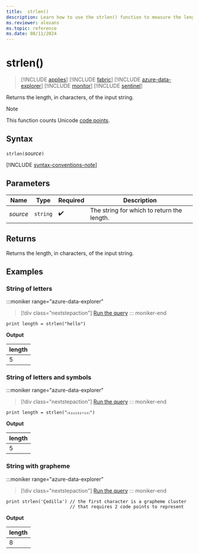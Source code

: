 ```yaml
---
title:  strlen()
description: Learn how to use the strlen() function to measure the length of the input string.
ms.reviewer: alexans
ms.topic: reference
ms.date: 08/11/2024
---
```

# strlen()

> [!INCLUDE [applies](../includes/applies-to-version/applies.md)] [!INCLUDE [fabric](../includes/applies-to-version/fabric.md)] [!INCLUDE [azure-data-explorer](../includes/applies-to-version/azure-data-explorer.md)] [!INCLUDE [monitor](../includes/applies-to-version/monitor.md)] [!INCLUDE [sentinel](../includes/applies-to-version/sentinel.md)]

Returns the length, in characters, of the input string.

> [!NOTE]
> This function counts Unicode [code points](https://en.wikipedia.org/wiki/Code_point).

## Syntax

`strlen(`*source*`)`

[!INCLUDE [syntax-conventions-note](../includes/syntax-conventions-note.md)]

## Parameters

| Name | Type | Required | Description |
|--|--|--|--|
| *source* | `string` |  :heavy_check_mark: | The string for which to return the length.|

## Returns

Returns the length, in characters, of the input string.

## Examples

### String of letters

:::moniker range="azure-data-explorer"
> [!div class="nextstepaction"]
> <a href="https://dataexplorer.azure.com/clusters/help/databases/Samples?query=H4sIAAAAAAAAAysoyswrUchJzUsvyVCwVSguKQKyNZQyUnNy8pU0ATlWTM8eAAAA" target="_blank">Run the query</a>
::: moniker-end

```kusto
print length = strlen("hello")
```

**Output**

|length|
|---|
|5|

### String of letters and symbols

:::moniker range="azure-data-explorer"
> [!div class="nextstepaction"]
> <a href="https://dataexplorer.azure.com/clusters/help/databases/Samples?query=H4sIAAAAAAAAAysoyswrUchJzUsvyVCwVSguKQKyNZQeTVr2aNKGR5PWPZq0/tGkVUqaAIvtpvwoAAAA" target="_blank">Run the query</a>
::: moniker-end

```kusto
print length = strlen("⒦⒰⒮⒯⒪")
```

**Output**

|length|
|---|
|5|

### String with grapheme

:::moniker range="azure-data-explorer"
> [!div class="nextstepaction"]
> <a href="https://dataexplorer.azure.com/clusters/help/databases/Samples?query=H4sIAAAAAAAAA3WNsQ3DMAwE+0zxnePKQFbwJIT8iQgokkzSM2UZD2Uhva+8A/67aQ14WGF9Tuv546alyDRjWRCZeKt5IGUxSUGDOgQfk575JVI5fNgHbviPSMC4H2p0vJDaRvQ2bh3RRunDs8YF+EPCH4oAAAA=" target="_blank">Run the query</a>
::: moniker-end

```kusto
print strlen('Çedilla') // the first character is a grapheme cluster
                        // that requires 2 code points to represent
```

**Output**

|length|
|---|
|8|
